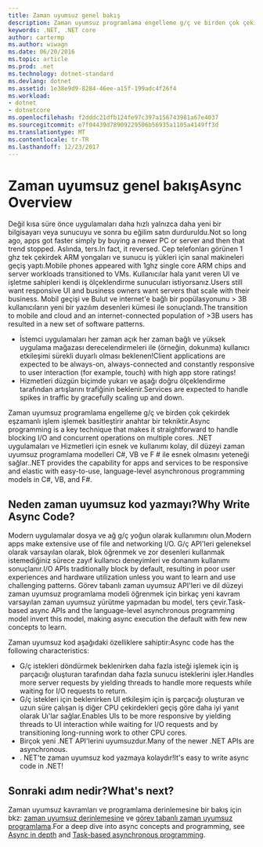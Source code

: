 ```yaml
---
title: Zaman uyumsuz genel bakış
description: Zaman uyumsuz programlama engelleme g/ç ve birden çok çekirdek eşzamanlı işlem işlemek basitleştirir anahtar bir yöntem nasıl olduğunu öğrenin.
keywords: .NET, .NET core
author: cartermp
ms.author: wiwagn
ms.date: 06/20/2016
ms.topic: article
ms.prod: .net
ms.technology: dotnet-standard
ms.devlang: dotnet
ms.assetid: 1e38e9d9-8284-46ee-a15f-199adc4f26f4
ms.workload:
- dotnet
- dotnetcore
ms.openlocfilehash: f2dddc21dfb124fe97c397a156743981a67e4037
ms.sourcegitcommit: e7f04439d78909229506b56935a1105a4149ff3d
ms.translationtype: MT
ms.contentlocale: tr-TR
ms.lasthandoff: 12/23/2017
---
```

# <a name="async-overview"></a><span data-ttu-id="796ca-104">Zaman uyumsuz genel bakış</span><span class="sxs-lookup"><span data-stu-id="796ca-104">Async Overview</span></span>

<span data-ttu-id="796ca-105">Değil kısa süre önce uygulamaları daha hızlı yalnızca daha yeni bir bilgisayarı veya sunucuyu ve sonra bu eğilim satın durduruldu.</span><span class="sxs-lookup"><span data-stu-id="796ca-105">Not so long ago, apps got faster simply by buying a newer PC or server and then that trend stopped.</span></span> <span data-ttu-id="796ca-106">Aslında, ters.</span><span class="sxs-lookup"><span data-stu-id="796ca-106">In fact, it reversed.</span></span> <span data-ttu-id="796ca-107">Cep telefonları görünen 1 ghz tek çekirdek ARM yongaları ve sunucu iş yükleri için sanal makineleri geçiş yaptı.</span><span class="sxs-lookup"><span data-stu-id="796ca-107">Mobile phones appeared with 1ghz single core ARM chips and server workloads transitioned to VMs.</span></span> <span data-ttu-id="796ca-108">Kullanıcılar hala yanıt veren UI ve işletme sahipleri kendi iş ölçeklendirme sunucuları istiyorsanız.</span><span class="sxs-lookup"><span data-stu-id="796ca-108">Users still want responsive UI and business owners want servers that scale with their business.</span></span> <span data-ttu-id="796ca-109">Mobil geçişi ve Bulut ve internet'e bağlı bir popülasyonunu > 3B kullanıcıların yeni bir yazılım desenleri kümesi ile sonuçlandı.</span><span class="sxs-lookup"><span data-stu-id="796ca-109">The transition to mobile and cloud and an internet-connected population of >3B users has resulted in a new set of software patterns.</span></span> 

* <span data-ttu-id="796ca-110">İstemci uygulamaları her zaman açık her zaman bağlı ve yüksek uygulama mağazası derecelendirmeleri ile (örneğin, dokunma) kullanıcı etkileşimi sürekli duyarlı olması beklenen!</span><span class="sxs-lookup"><span data-stu-id="796ca-110">Client applications are expected to be always-on, always-connected and constantly responsive to user interaction (for example, touch) with high app store ratings!</span></span>
* <span data-ttu-id="796ca-111">Hizmetleri düzgün biçimde yukarı ve aşağı doğru ölçeklendirme tarafından artışlarını trafiğinin beklenir.</span><span class="sxs-lookup"><span data-stu-id="796ca-111">Services are expected to handle spikes in traffic by gracefully scaling up and down.</span></span> 

<span data-ttu-id="796ca-112">Zaman uyumsuz programlama engelleme g/ç ve birden çok çekirdek eşzamanlı işlem işlemek basitleştirir anahtar bir tekniktir.</span><span class="sxs-lookup"><span data-stu-id="796ca-112">Async programming is a key technique that makes it straightforward to handle blocking I/O and concurrent operations on multiple cores.</span></span> <span data-ttu-id="796ca-113">.NET uygulamaları ve Hizmetleri için esnek ve kullanımı kolay, dil düzeyi zaman uyumsuz programlama modelleri C#, VB ve F # ile esnek olmasını yeteneği sağlar.</span><span class="sxs-lookup"><span data-stu-id="796ca-113">.NET provides the capability for apps and services to be responsive and elastic with easy-to-use, language-level asynchronous programming models in C#, VB, and F#.</span></span>

## <a name="why-write-async-code"></a><span data-ttu-id="796ca-114">Neden zaman uyumsuz kod yazmayı?</span><span class="sxs-lookup"><span data-stu-id="796ca-114">Why Write Async Code?</span></span>

<span data-ttu-id="796ca-115">Modern uygulamalar dosya ve ağ g/ç yoğun olarak kullanımını olun.</span><span class="sxs-lookup"><span data-stu-id="796ca-115">Modern apps make extensive use of file and networking I/O.</span></span> <span data-ttu-id="796ca-116">G/ç API'leri geleneksel olarak varsayılan olarak, blok öğrenmek ve zor desenleri kullanmak istemediğiniz sürece zayıf kullanıcı deneyimleri ve donanım kullanımı sonuçlanır.</span><span class="sxs-lookup"><span data-stu-id="796ca-116">I/O APIs traditionally block by default, resulting in poor user experiences and hardware utilization unless you want to learn and use challenging patterns.</span></span> <span data-ttu-id="796ca-117">Görev tabanlı zaman uyumsuz API'leri ve dil düzeyi zaman uyumsuz programlama modeli öğrenmek için birkaç yeni kavram varsayılan zaman uyumsuz yürütme yapmadan bu model, ters çevir.</span><span class="sxs-lookup"><span data-stu-id="796ca-117">Task-based async APIs and the language-level asynchronous programming model invert this model, making async execution the default with few new concepts to learn.</span></span>

<span data-ttu-id="796ca-118">Zaman uyumsuz kod aşağıdaki özelliklere sahiptir:</span><span class="sxs-lookup"><span data-stu-id="796ca-118">Async code has the following characteristics:</span></span>

* <span data-ttu-id="796ca-119">G/ç istekleri döndürmek beklenirken daha fazla isteği işlemek için iş parçacığı oluşturan tarafından daha fazla sunucu isteklerini işler.</span><span class="sxs-lookup"><span data-stu-id="796ca-119">Handles more server requests by yielding threads to handle more requests while waiting for I/O requests to return.</span></span>
* <span data-ttu-id="796ca-120">G/ç istekleri için beklenirken UI etkileşim için iş parçacığı oluşturan ve uzun süre çalışan iş diğer CPU çekirdekleri geçiş göre daha iyi yanıt olarak Uı'lar sağlar.</span><span class="sxs-lookup"><span data-stu-id="796ca-120">Enables UIs to be more responsive by yielding threads to UI interaction while waiting for I/O requests and by transitioning long-running work to other CPU cores.</span></span>
* <span data-ttu-id="796ca-121">Birçok yeni .NET API'lerini uyumsuzdur.</span><span class="sxs-lookup"><span data-stu-id="796ca-121">Many of the newer .NET APIs are asynchronous.</span></span>
* <span data-ttu-id="796ca-122">. NET'te zaman uyumsuz kod yazmaya kolaydır!</span><span class="sxs-lookup"><span data-stu-id="796ca-122">It's easy to write async code in .NET!</span></span>

## <a name="whats-next"></a><span data-ttu-id="796ca-123">Sonraki adım nedir?</span><span class="sxs-lookup"><span data-stu-id="796ca-123">What's next?</span></span>

<span data-ttu-id="796ca-124">Zaman uyumsuz kavramları ve programlama derinlemesine bir bakış için bkz: [zaman uyumsuz derinlemesine](async-in-depth.md) ve [görev tabanlı zaman uyumsuz programlama](~/docs/standard/parallel-programming/task-based-asynchronous-programming.md).</span><span class="sxs-lookup"><span data-stu-id="796ca-124">For a deep dive into async concepts and programming, see [Async in depth](async-in-depth.md) and [Task-based asynchronous programming](~/docs/standard/parallel-programming/task-based-asynchronous-programming.md).</span></span>
